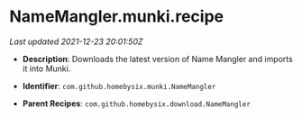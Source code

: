 # NameMangler.munki.recipe

_Last updated 2021-12-23 20:01:50Z_

- **Description**: Downloads the latest version of Name Mangler and imports it into Munki.

- **Identifier**: `com.github.homebysix.munki.NameMangler`

- **Parent Recipes**: `com.github.homebysix.download.NameMangler`
